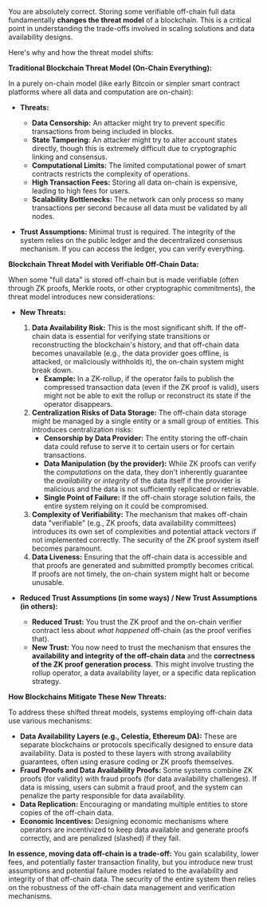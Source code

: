 You are absolutely correct. Storing some verifiable off-chain full data fundamentally **changes the threat model** of a blockchain. This is a critical point in understanding the trade-offs involved in scaling solutions and data availability designs.

Here's why and how the threat model shifts:

**Traditional Blockchain Threat Model (On-Chain Everything):**

In a purely on-chain model (like early Bitcoin or simpler smart contract platforms where all data and computation are on-chain):

*   **Threats:**
    *   **Data Censorship:** An attacker might try to prevent specific transactions from being included in blocks.
    *   **State Tampering:** An attacker might try to alter account states directly, though this is extremely difficult due to cryptographic linking and consensus.
    *   **Computational Limits:** The limited computational power of smart contracts restricts the complexity of operations.
    *   **High Transaction Fees:** Storing all data on-chain is expensive, leading to high fees for users.
    *   **Scalability Bottlenecks:** The network can only process so many transactions per second because all data must be validated by all nodes.

*   **Trust Assumptions:** Minimal trust is required. The integrity of the system relies on the public ledger and the decentralized consensus mechanism. If you can access the ledger, you can verify everything.

**Blockchain Threat Model with Verifiable Off-Chain Data:**

When some "full data" is stored off-chain but is made verifiable (often through ZK proofs, Merkle roots, or other cryptographic commitments), the threat model introduces new considerations:

*   **New Threats:**
    1.  **Data Availability Risk:** This is the most significant shift. If the off-chain data is essential for verifying state transitions or reconstructing the blockchain's history, and that off-chain data becomes unavailable (e.g., the data provider goes offline, is attacked, or maliciously withholds it), the on-chain system might break down.
        *   **Example:** In a ZK-rollup, if the operator fails to publish the compressed transaction data (even if the ZK proof is valid), users might not be able to exit the rollup or reconstruct its state if the operator disappears.
    2.  **Centralization Risks of Data Storage:** The off-chain data storage might be managed by a single entity or a small group of entities. This introduces centralization risks:
        *   **Censorship by Data Provider:** The entity storing the off-chain data could refuse to serve it to certain users or for certain transactions.
        *   **Data Manipulation (by the provider):** While ZK proofs can verify the *computations* on the data, they don't inherently guarantee the *availability* or *integrity* of the data itself if the provider is malicious and the data is not sufficiently replicated or retrievable.
        *   **Single Point of Failure:** If the off-chain storage solution fails, the entire system relying on it could be compromised.
    3.  **Complexity of Verifiability:** The mechanism that makes off-chain data "verifiable" (e.g., ZK proofs, data availability committees) introduces its own set of complexities and potential attack vectors if not implemented correctly. The security of the ZK proof system itself becomes paramount.
    4.  **Data Liveness:** Ensuring that the off-chain data is accessible and that proofs are generated and submitted promptly becomes critical. If proofs are not timely, the on-chain system might halt or become unusable.

*   **Reduced Trust Assumptions (in some ways) / New Trust Assumptions (in others):**
    *   **Reduced Trust:** You trust the ZK proof and the on-chain verifier contract less about *what happened* off-chain (as the proof verifies that).
    *   **New Trust:** You now need to trust the mechanism that ensures the **availability and integrity of the off-chain data** and the **correctness of the ZK proof generation process**. This might involve trusting the rollup operator, a data availability layer, or a specific data replication strategy.

**How Blockchains Mitigate These New Threats:**

To address these shifted threat models, systems employing off-chain data use various mechanisms:

*   **Data Availability Layers (e.g., Celestia, Ethereum DA):** These are separate blockchains or protocols specifically designed to ensure data availability. Data is posted to these layers with strong availability guarantees, often using erasure coding or ZK proofs themselves.
*   **Fraud Proofs and Data Availability Proofs:** Some systems combine ZK proofs (for validity) with fraud proofs (for data availability challenges). If data is missing, users can submit a fraud proof, and the system can penalize the party responsible for data availability.
*   **Data Replication:** Encouraging or mandating multiple entities to store copies of the off-chain data.
*   **Economic Incentives:** Designing economic mechanisms where operators are incentivized to keep data available and generate proofs correctly, and are penalized (slashed) if they fail.

**In essence, moving data off-chain is a trade-off:** You gain scalability, lower fees, and potentially faster transaction finality, but you introduce new trust assumptions and potential failure modes related to the availability and integrity of that off-chain data. The security of the entire system then relies on the robustness of the off-chain data management and verification mechanisms.